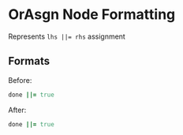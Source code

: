 <!-- BEGIN_AUTOGENERATED -->
# OrAsgn Node Formatting

Represents `lhs ||= rhs` assignment
<!-- END_AUTOGENERATED -->

## Formats

Before:

```ruby
done ||= true
```

After:

```ruby
done ||= true
```
